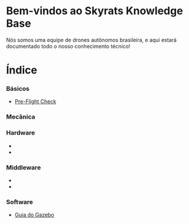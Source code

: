 # Bem-vindos ao Skyrats Knowledge Base

Nós somos uma equipe de drones autônomos brasileira, e aqui estará documentado todo o nosso conhecimento técnico!

# Índice

### Básicos
- [Pre-Flight Check](https://github.com/SkyRats/knowledge_base/blob/gh-pages/guias/preflightcheck.md)

### Mecânica

### Hardware
- []()
- []()

### Middleware
- []()
- []()

### Software
- [Guia do Gazebo]()
